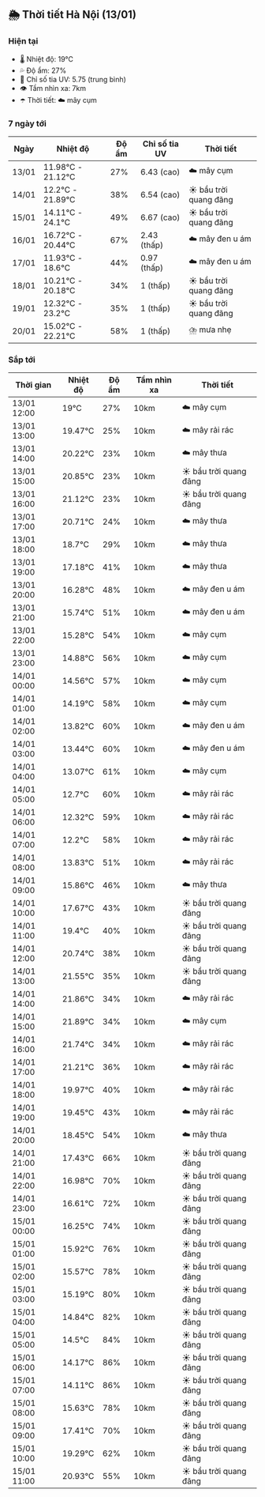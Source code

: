 ## 🌦️ Thời tiết Hà Nội (13/01)

### Hiện tại

- 🌡️ Nhiệt độ: 19℃
- 💦 Độ ẩm: 27%
- 🌟 Chỉ số tia UV: 5.75 (trung bình)
- 👁️ Tầm nhìn xa: 7km
- ☂️ Thời tiết: ☁️ mây cụm

### 7 ngày tới

| Ngày | Nhiệt độ | Độ ẩm | Chỉ số tia UV | Thời tiết |
| --- | --- | --- | --- | --- |
| 13/01 | 11.98℃ - 21.12℃ | 27% | 6.43 (cao) | ☁️ mây cụm |
| 14/01 | 12.2℃ - 21.89℃ | 38% | 6.54 (cao) | ☀️ bầu trời quang đãng |
| 15/01 | 14.11℃ - 24.1℃ | 49% | 6.67 (cao) | ☀️ bầu trời quang đãng |
| 16/01 | 16.72℃ - 20.44℃ | 67% | 2.43 (thấp) | ☁️ mây đen u ám |
| 17/01 | 11.93℃ - 18.6℃ | 44% | 0.97 (thấp) | ☁️ mây đen u ám |
| 18/01 | 10.21℃ - 20.18℃ | 34% | 1 (thấp) | ☀️ bầu trời quang đãng |
| 19/01 | 12.32℃ - 23.2℃ | 35% | 1 (thấp) | ☀️ bầu trời quang đãng |
| 20/01 | 15.02℃ - 22.21℃ | 58% | 1 (thấp) | ⛈️ mưa nhẹ |

### Sắp tới

| Thời gian | Nhiệt độ | Độ ẩm | Tầm nhìn xa | Thời tiết |
| --- | --- | --- | --- | --- |
| 13/01 12:00 | 19℃ | 27% | 10km | ☁️ mây cụm |
| 13/01 13:00 | 19.47℃ | 25% | 10km | ☁️ mây rải rác |
| 13/01 14:00 | 20.22℃ | 23% | 10km | ☁️ mây thưa |
| 13/01 15:00 | 20.85℃ | 23% | 10km | ☀️ bầu trời quang đãng |
| 13/01 16:00 | 21.12℃ | 23% | 10km | ☀️ bầu trời quang đãng |
| 13/01 17:00 | 20.71℃ | 24% | 10km | ☁️ mây thưa |
| 13/01 18:00 | 18.7℃ | 29% | 10km | ☁️ mây thưa |
| 13/01 19:00 | 17.18℃ | 41% | 10km | ☁️ mây thưa |
| 13/01 20:00 | 16.28℃ | 48% | 10km | ☁️ mây đen u ám |
| 13/01 21:00 | 15.74℃ | 51% | 10km | ☁️ mây đen u ám |
| 13/01 22:00 | 15.28℃ | 54% | 10km | ☁️ mây cụm |
| 13/01 23:00 | 14.88℃ | 56% | 10km | ☁️ mây cụm |
| 14/01 00:00 | 14.56℃ | 57% | 10km | ☁️ mây cụm |
| 14/01 01:00 | 14.19℃ | 58% | 10km | ☁️ mây cụm |
| 14/01 02:00 | 13.82℃ | 60% | 10km | ☁️ mây đen u ám |
| 14/01 03:00 | 13.44℃ | 60% | 10km | ☁️ mây đen u ám |
| 14/01 04:00 | 13.07℃ | 61% | 10km | ☁️ mây cụm |
| 14/01 05:00 | 12.7℃ | 60% | 10km | ☁️ mây rải rác |
| 14/01 06:00 | 12.32℃ | 59% | 10km | ☁️ mây rải rác |
| 14/01 07:00 | 12.2℃ | 58% | 10km | ☁️ mây rải rác |
| 14/01 08:00 | 13.83℃ | 51% | 10km | ☁️ mây rải rác |
| 14/01 09:00 | 15.86℃ | 46% | 10km | ☁️ mây thưa |
| 14/01 10:00 | 17.67℃ | 43% | 10km | ☀️ bầu trời quang đãng |
| 14/01 11:00 | 19.4℃ | 40% | 10km | ☀️ bầu trời quang đãng |
| 14/01 12:00 | 20.74℃ | 38% | 10km | ☀️ bầu trời quang đãng |
| 14/01 13:00 | 21.55℃ | 35% | 10km | ☀️ bầu trời quang đãng |
| 14/01 14:00 | 21.86℃ | 34% | 10km | ☁️ mây rải rác |
| 14/01 15:00 | 21.89℃ | 34% | 10km | ☁️ mây cụm |
| 14/01 16:00 | 21.74℃ | 34% | 10km | ☁️ mây rải rác |
| 14/01 17:00 | 21.21℃ | 36% | 10km | ☁️ mây rải rác |
| 14/01 18:00 | 19.97℃ | 40% | 10km | ☁️ mây rải rác |
| 14/01 19:00 | 19.45℃ | 43% | 10km | ☁️ mây rải rác |
| 14/01 20:00 | 18.45℃ | 54% | 10km | ☁️ mây thưa |
| 14/01 21:00 | 17.43℃ | 66% | 10km | ☀️ bầu trời quang đãng |
| 14/01 22:00 | 16.98℃ | 70% | 10km | ☀️ bầu trời quang đãng |
| 14/01 23:00 | 16.61℃ | 72% | 10km | ☀️ bầu trời quang đãng |
| 15/01 00:00 | 16.25℃ | 74% | 10km | ☀️ bầu trời quang đãng |
| 15/01 01:00 | 15.92℃ | 76% | 10km | ☀️ bầu trời quang đãng |
| 15/01 02:00 | 15.57℃ | 78% | 10km | ☀️ bầu trời quang đãng |
| 15/01 03:00 | 15.19℃ | 80% | 10km | ☀️ bầu trời quang đãng |
| 15/01 04:00 | 14.84℃ | 82% | 10km | ☀️ bầu trời quang đãng |
| 15/01 05:00 | 14.5℃ | 84% | 10km | ☀️ bầu trời quang đãng |
| 15/01 06:00 | 14.17℃ | 86% | 10km | ☀️ bầu trời quang đãng |
| 15/01 07:00 | 14.11℃ | 86% | 10km | ☀️ bầu trời quang đãng |
| 15/01 08:00 | 15.63℃ | 78% | 10km | ☀️ bầu trời quang đãng |
| 15/01 09:00 | 17.41℃ | 70% | 10km | ☀️ bầu trời quang đãng |
| 15/01 10:00 | 19.29℃ | 62% | 10km | ☀️ bầu trời quang đãng |
| 15/01 11:00 | 20.93℃ | 55% | 10km | ☀️ bầu trời quang đãng |
